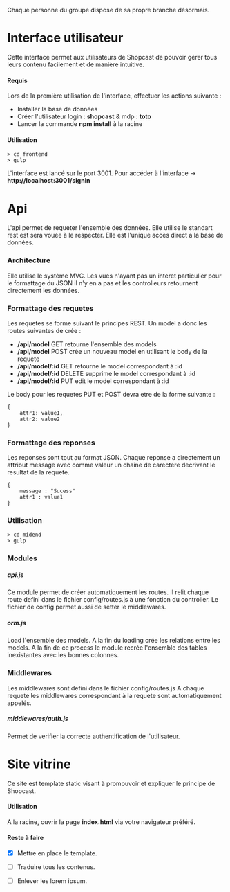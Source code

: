 Chaque personne du groupe dispose de sa propre branche désormais.

# Interface utilisateur

Cette interface permet aux utilisateurs de Shopcast de pouvoir gérer tous leurs contenu facilement et de manière intuitive.

#### Requis

Lors de la première utilisation de l'interface, effectuer les actions suivante :
- Installer la base de données
- Créer l'utilisateur login : **shopcast** & mdp : **toto**
- Lancer la commande **npm install** à la racine

#### Utilisation

```
> cd frontend
> gulp
```
L'interface est lancé sur le port 3001. Pour accéder à l'interface -> **http://localhost:3001/signin**

# Api

L'api permet de requeter l'ensemble des données. Elle utilise le standart rest est sera vouée à le respecter. Elle est l'unique accès direct a la base de données.

### Architecture

Elle utilise le système MVC. Les vues n'ayant pas un interet particulier pour le formattage du JSON il n'y en a pas et les controlleurs retournent directement les données.

### Formattage des requetes

Les requetes se forme suivant le principes REST.
Un model a donc les routes suivantes de crée :

- **/api/model** GET retourne l'ensemble des models
- **/api/model** POST crée un nouveau model en utilisant le body de la requete
- **/api/model/:id** GET retourne le model correspondant à :id
- **/api/model/:id** DELETE supprime le model correspondant à :id
- **/api/model/:id** PUT edit le model correspondant à :id

Le body pour les requetes PUT et POST devra etre de la forme suivante :

    {
        attr1: value1,
        attr2: value2
    }

### Formattage des reponses

Les reponses sont tout au format JSON.
Chaque reponse a directement un attribut message avec comme valeur un chaine de carectere decrivant le resultat de la requete.

    {
        message : "Sucess"
        attr1 : value1
    }

### Utilisation

```
> cd midend
> gulp
```

### Modules

##### api.js

Ce module permet de créer automatiquement les routes.
Il relit chaque route defini dans le fichier config/routes.js à une fonction du controller.
Le fichier de config permet aussi de setter le middlewares.

##### orm.js

Load l'ensemble des models. A la fin du loading crée les relations entre les models.
A la fin de ce process le module recrée l'ensemble des tables inexistantes avec les bonnes colonnes.

### Middlewares

Les middlewares sont defini dans le fichier config/routes.js
A chaque requete les middlewares correspondant à la requete sont automatiquement appelés.

##### middlewares/auth.js

Permet de verifier la correcte authentification de l'utilisateur.

# Site vitrine

Ce site est template static visant à promouvoir et expliquer le principe de Shopcast.

#### Utilisation

A la racine, ouvrir la page **index.html** via votre navigateur préféré.

#### Reste à faire

- [x] Mettre en place le template.
- [ ] Traduire tous les contenus.
- [ ] Enlever les lorem ipsum.

